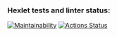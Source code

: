 ### Hexlet tests and linter status:
[![Maintainability](https://api.codeclimate.com/v1/badges/7b83e61330835ec1165f/maintainability)](https://codeclimate.com/github/vladsus17/frontend-project-44/maintainability)
[![Actions Status](https://github.com/vladsus17/frontend-project-44/actions/workflows/hexlet-check.yml/badge.svg)](https://github.com/vladsus17/frontend-project-44/actions)
